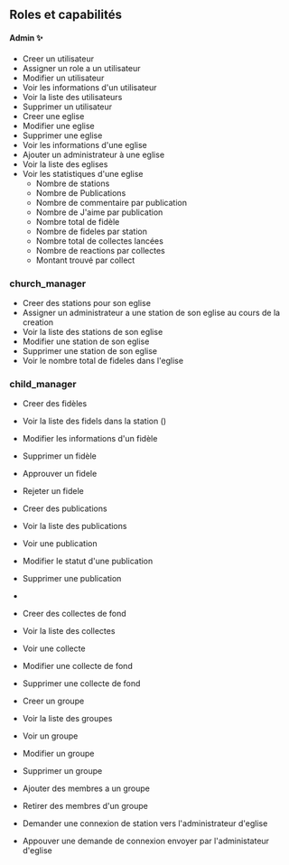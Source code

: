 
## Roles et capabilités
  #### Admin ✨
  - Creer un utilisateur
  - Assigner un role a un utilisateur
  - Modifier un utilisateur
  - Voir les informations d'un utilisateur
  - Voir la liste des utilisateurs
  - Supprimer un utilisateur
  - Creer une eglise
  - Modifier une eglise
  - Supprimer une eglise
  - Voir les informations d'une eglise
  - Ajouter un administrateur à une eglise
  - Voir la liste des eglises
  - Voir les statistiques d'une eglise
    - Nombre de stations
    - Nombre de Publications
    - Nombre de commentaire par publication
    - Nombre de J'aime par publication
    - Nombre total de fidèle
    - Nombre de fideles par station
    - Nombre total de collectes lancées
    - Nombre de reactions par collectes
    - Montant trouvé par collect
  
  ### church_manager
  - Creer des stations pour son eglise
  - Assigner un administrateur a une station de son eglise au cours de la creation
  - Voir la liste des stations de son eglise
  - Modifier une station de son eglise
  - Supprimer une station de son eglise
  - Voir le nombre total de fideles dans l'eglise


  ### child_manager
  - Creer des fidèles
  - Voir la liste des fidels dans la station ()
  - Modifier les informations d'un fidèle
  - Supprimer un fidèle
  - Approuver un fidele
  - Rejeter un fidele

  - Creer des publications 
  - Voir la liste des publications
  - Voir une publication
  - Modifier le statut d'une publication
  - Supprimer une publication 
  - 
  - Creer des collectes de fond
  - Voir la liste des collectes
  - Voir une collecte
  - Modifier une collecte de fond
  - Supprimer une collecte de fond

  - Creer un groupe
  - Voir la liste des groupes
  - Voir un groupe
  - Modifier un groupe
  - Supprimer un groupe
  - Ajouter des membres a un groupe
  - Retirer des membres d'un groupe

  - Demander une connexion de station vers l'administrateur d'eglise
  - Appouver une demande de connexion envoyer par l'administateur d'eglise
